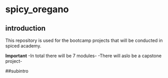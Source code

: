 # spicy_oregano

## introduction
This repository is used for the bootcamp projects that will be conducted in spiced academy. <br>

**Important**
-In total there will be 7 modules-
-There will aslo be a capstone project-

##subintro
